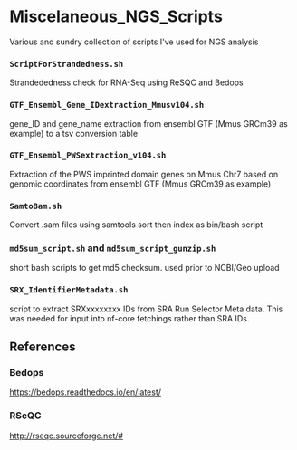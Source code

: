 # Miscelaneous_NGS_Scripts
Various and sundry collection of scripts I've used for NGS analysis  


### `ScriptForStrandedness.sh`
Strandededness check for RNA-Seq using ReSQC and Bedops  

### `GTF_Ensembl_Gene_IDextraction_Mmusv104.sh`
gene_ID and gene_name extraction from ensembl GTF (Mmus GRCm39 as example) to a tsv conversion table  

### `GTF_Ensembl_PWSextraction_v104.sh`
Extraction of the PWS imprinted domain genes on Mmus Chr7 based on genomic coordinates from ensembl GTF (Mmus GRCm39 as example)  

### `SamtoBam.sh`
Convert .sam files using samtools sort then index as bin/bash script

### `md5sum_script.sh` and `md5sum_script_gunzip.sh`
short bash scripts to get md5 checksum. used prior to NCBI/Geo upload

### `SRX_IdentifierMetadata.sh`
 script to extract SRXxxxxxxxx IDs from SRA Run Selector Meta data. This was needed for input into nf-core fetchings rather than SRA IDs.


## References  

### Bedops
https://bedops.readthedocs.io/en/latest/  
### RSeQC
http://rseqc.sourceforge.net/#  


